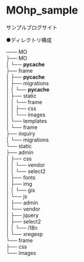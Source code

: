 # MOhp_sample

サンプルブログサイト

●ディレクトリ構成

─── MO                                                                                                                                    
    ├── MO                                                                                                                                
    │   └── __pycache__                                                                                                                   
    ├── frame                                                                                                                             
    │   ├── __pycache__                                                                                                                   
    │   ├── migrations                                                                                                                    
    │   │   └── __pycache__                                                                                                               
    │   ├── static                                                                                                                        
    │   │   └── frame                                                                                                                     
    │   │       ├── css                                                                                                                   
    │   │       └── images                                                                                                                
    │   └── templates                                                                                                                     
    │       └── frame                                                                                                                     
    ├── inquiry                                                                                                                           
    │   └── migrations                                                                                                                    
    └── static                                                                                                                            
        ├── admin                                                                                                                         
        │   ├── css                                                                                                                       
        │   │   └── vendor                                                                                                                
        │   │       └── select2                                                                                                           
        │   ├── fonts                                                                                                                     
        │   ├── img                                                                                                                       
        │   │   └── gis                                                                                                                   
        │   └── js                                                                                                                        
        │       ├── admin                                                                                                                 
        │       └── vendor                                                                                                                
        │           ├── jquery                                                                                                            
        │           ├── select2                                                                                                           
        │           │   └── i18n                                                                                                          
        │           └── xregexp                                                                                                           
        └── frame                                                                                                                         
            ├── css                                                                                                                       
            └── images
